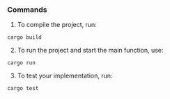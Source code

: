 ### Commands

1. To compile the project, run:
```
cargo build
```

2. To run the project and start the main function, use:
```
cargo run
```

3. To test your implementation, run:
```
cargo test
```
